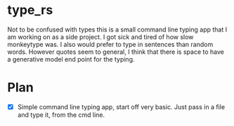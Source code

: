 # type_rs
Not to be confused with types this is a small command line typing app that I am working on as a side project. 
I got sick and tired of how slow monkeytype was. I also would prefer to type in sentences than random words. 
However quotes seem to general, I think that there is space to have a generative model end point for the typing.
# Plan

- [x] Simple command line typing app, start off very basic. Just pass in a file and type it, from the cmd line.






